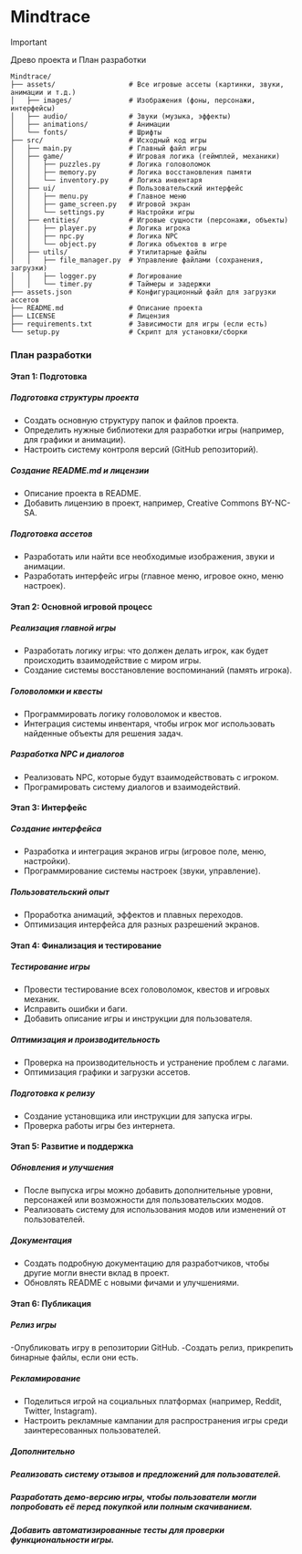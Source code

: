 # Mindtrace
>[!IMPORTANT]
> Древо проекта и План разработки

```plaintext
Mindtrace/
├── assets/                  # Все игровые ассеты (картинки, звуки, анимации и т.д.)
│   ├── images/              # Изображения (фоны, персонажи, интерфейсы)
│   ├── audio/               # Звуки (музыка, эффекты)
│   ├── animations/          # Анимации
│   └── fonts/               # Шрифты
├── src/                     # Исходный код игры
│   ├── main.py              # Главный файл игры
│   ├── game/                # Игровая логика (геймплей, механики)
│   │   ├── puzzles.py       # Логика головоломок
│   │   ├── memory.py        # Логика восстановления памяти
│   │   └── inventory.py     # Логика инвентаря
│   ├── ui/                  # Пользовательский интерфейс
│   │   ├── menu.py          # Главное меню
│   │   ├── game_screen.py   # Игровой экран
│   │   └── settings.py      # Настройки игры
│   ├── entities/            # Игровые сущности (персонажи, объекты)
│   │   ├── player.py        # Логика игрока
│   │   ├── npc.py           # Логика NPC
│   │   └── object.py        # Логика объектов в игре
│   ├── utils/               # Утилитарные файлы
│   │   ├── file_manager.py  # Управление файлами (сохранения, загрузки)
│   │   ├── logger.py        # Логирование
│   │   └── timer.py         # Таймеры и задержки
├── assets.json              # Конфигурационный файл для загрузки ассетов
├── README.md                # Описание проекта
├── LICENSE                  # Лицензия
├── requirements.txt         # Зависимости для игры (если есть)
└── setup.py                 # Скрипт для установки/сборки
```

### План разработки

#### Этап 1: Подготовка

##### Подготовка структуры проекта

- Создать основную структуру папок и файлов проекта.
- Определить нужные библиотеки для разработки игры (например, для графики и анимации).
- Настроить систему контроля версий (GitHub репозиторий).

##### Создание README.md и лицензии

- Описание проекта в README.
- Добавить лицензию в проект, например, Creative Commons BY-NC-SA.

##### Подготовка ассетов

- Разработать или найти все необходимые изображения, звуки и анимации.
- Разработать интерфейс игры (главное меню, игровое окно, меню настроек).

#### Этап 2: Основной игровой процесс

##### Реализация главной игры

- Разработать логику игры: что должен делать игрок, как будет происходить взаимодействие с миром игры.
- Создание системы восстановление воспоминаний (память игрока).

##### Головоломки и квесты

- Программировать логику головоломок и квестов.
- Интеграция системы инвентаря, чтобы игрок мог использовать найденные объекты для решения задач.

##### Разработка NPC и диалогов

- Реализовать NPC, которые будут взаимодействовать с игроком.
- Програмировать систему диалогов и взаимодействий.

#### Этап 3: Интерфейс

##### Создание интерфейса

- Разработка и интеграция экранов игры (игровое поле, меню, настройки).
- Программирование системы настроек (звуки, управление).

##### Пользовательский опыт

- Проработка анимаций, эффектов и плавных переходов.
- Оптимизация интерфейса для разных разрешений экранов.

#### Этап 4: Финализация и тестирование

##### Тестирование игры

- Провести тестирование всех головоломок, квестов и игровых механик.
- Исправить ошибки и баги.
- Добавить описание игры и инструкции для пользователя.

##### Оптимизация и производительность

- Проверка на производительность и устранение проблем с лагами.
- Оптимизация графики и загрузки ассетов.


##### Подготовка к релизу

- Создание установщика или инструкции для запуска игры.
- Проверка работы игры без интернета.

#### Этап 5: Развитие и поддержка

##### Обновления и улучшения

- После выпуска игры можно добавить дополнительные уровни, персонажей или возможности для пользовательских модов.
- Реализовать систему для использования модов или изменений от пользователей.

##### Документация

- Создать подробную документацию для разработчиков, чтобы другие могли внести вклад в проект.
- Обновлять README с новыми фичами и улучшениями.

#### Этап 6: Публикация

##### Релиз игры

-Опубликовать игру в репозитории GitHub.
-Создать релиз, прикрепить бинарные файлы, если они есть.

##### Рекламирование

- Поделиться игрой на социальных платформах (например, Reddit, Twitter, Instagram).
- Настроить рекламные кампании для распространения игры среди заинтересованных пользователей.



##### Дополнительно

##### Реализовать систему отзывов и предложений для пользователей.

##### Разработать демо-версию игры, чтобы пользователи могли попробовать её перед покупкой или полным скачиванием.

##### Добавить автоматизированные тесты для проверки функциональности игры.


